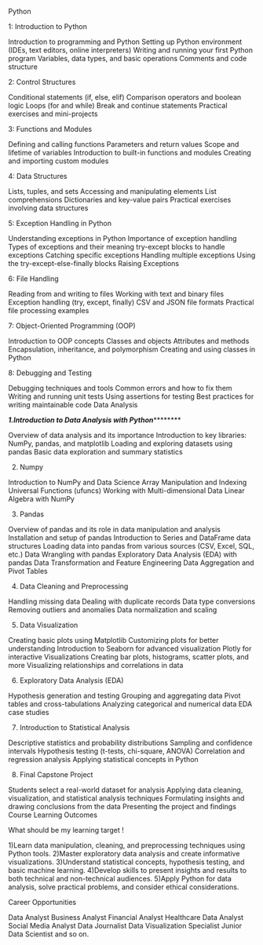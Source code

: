 Python

1: Introduction to Python

Introduction to programming and Python
Setting up Python environment (IDEs, text editors, online interpreters)
Writing and running your first Python program
Variables, data types, and basic operations
Comments and code structure

2: Control Structures

Conditional statements (if, else, elif)
Comparison operators and boolean logic
Loops (for and while)
Break and continue statements
Practical exercises and mini-projects

3: Functions and Modules

Defining and calling functions
Parameters and return values
Scope and lifetime of variables
Introduction to built-in functions and modules
Creating and importing custom modules

4: Data Structures

Lists, tuples, and sets
Accessing and manipulating elements
List comprehensions
Dictionaries and key-value pairs
Practical exercises involving data structures

5: Exception Handling in Python

Understanding exceptions in Python
Importance of exception handling
Types of exceptions and their meaning
try-except blocks to handle exceptions
Catching specific exceptions
Handling multiple exceptions
Using the try-except-else-finally blocks
Raising Exceptions

6: File Handling

Reading from and writing to files
Working with text and binary files
Exception handling (try, except, finally)
CSV and JSON file formats
Practical file processing examples

7: Object-Oriented Programming (OOP)

Introduction to OOP concepts
Classes and objects
Attributes and methods
Encapsulation, inheritance, and polymorphism
Creating and using classes in Python

8: Debugging and Testing

Debugging techniques and tools
Common errors and how to fix them
Writing and running unit tests
Using assertions for testing
Best practices for writing maintainable code
Data Analysis 

*******1.Introduction to Data Analysis with Python***************

Overview of data analysis and its importance
Introduction to key libraries: NumPy, pandas, and matplotlib
Loading and exploring datasets using pandas
Basic data exploration and summary statistics

2. Numpy 

 Introduction to NumPy and Data Science
Array Manipulation and Indexing
Universal Functions (ufuncs)
Working with Multi-dimensional Data
Linear Algebra with NumPy

3. Pandas 

Overview of pandas and its role in data manipulation and analysis
Installation and setup of pandas
Introduction to Series and DataFrame data structures
Loading data into pandas from various sources (CSV, Excel, SQL, etc.)
Data Wrangling with pandas
Exploratory Data Analysis (EDA) with pandas
Data Transformation and Feature Engineering
Data Aggregation and Pivot Tables

4. Data Cleaning and Preprocessing

Handling missing data
Dealing with duplicate records
Data type conversions
Removing outliers and anomalies
Data normalization and scaling

5. Data Visualization

Creating basic plots using Matplotlib
Customizing plots for better understanding
Introduction to Seaborn for advanced visualization
Plotly for interactive Visualizations
Creating bar plots, histograms, scatter plots, and more
Visualizing relationships and correlations in data

6. Exploratory Data Analysis (EDA)

Hypothesis generation and testing
Grouping and aggregating data
Pivot tables and cross-tabulations
Analyzing categorical and numerical data
EDA case studies

7.  Introduction to Statistical Analysis

Descriptive statistics and probability distributions
Sampling and confidence intervals
Hypothesis testing (t-tests, chi-square, ANOVA)
Correlation and regression analysis
Applying statistical concepts in Python

8. Final Capstone Project

Students select a real-world dataset for analysis
Applying data cleaning, visualization, and statistical analysis techniques
Formulating insights and drawing conclusions from the data
Presenting the project and findings
Course Learning Outcomes

What should be my learning target !

1)Learn data manipulation, cleaning, and preprocessing techniques using Python tools.
2)Master exploratory data analysis and create informative visualizations.
3)Understand statistical concepts, hypothesis testing, and basic machine learning.
4)Develop skills to present insights and results to both technical and non-technical audiences.
5)Apply Python for data analysis, solve practical problems, and consider ethical considerations.

Career Opportunities

Data Analyst
Business Analyst
Financial Analyst
Healthcare Data Analyst
Social Media Analyst
Data Journalist
Data Visualization Specialist
Junior Data Scientist and so on.
